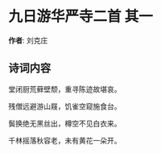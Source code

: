 # 九日游华严寺二首  其一

**作者**: 刘克庄

## 诗词内容

堂闭厨荒藓壁颓，重寻陈迹故堪哀。

残僧远避游山屐，饥雀空窥施食台。

鬓换绝无黑丝出，樽空不见白衣来。

千林摇落秋容老，未有黄花一朵开。


